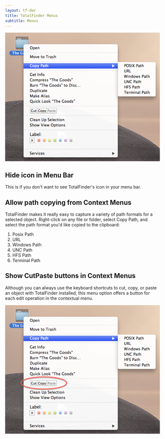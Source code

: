 ```yaml
---
layout: tf-doc
title: TotalFinder Menus
subtitle: Menus
---
```


<img src="/images/context-menu-path.png" style="margin-bottom: 0px">

## Hide icon in Menu Bar

This is if you don't want to see TotalFinder's icon in your menu bar.

## Allow path copying from Context Menus

TotalFinder makes it really easy to capture a variety of path formats for a selected object.  Right-click on any file or folder, select Copy Path, and select the path format you'd like copied to the clipboard:
1. Posix Path
2. URL
3. Windows Path
4. UNC Path
5. HFS Path
6. Terminal Path

## Show CutPaste buttons in Context Menus

Although you can always use the keyboard shortcuts to cut, copy, or paste an object with TotalFinder installed, this menu option offers a button for each edit operation in the contextual menu.

<img src="/images/context-menu-buttons.png" style="margin-bottom: 0px">